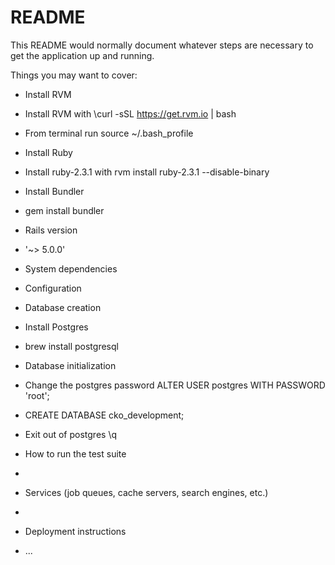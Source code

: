 # README

This README would normally document whatever steps are necessary to get the
application up and running.

Things you may want to cover:

* Install RVM
* Install RVM with \curl -sSL https://get.rvm.io | bash
* From terminal run source ~/.bash_profile

* Install Ruby
* Install ruby-2.3.1 with rvm install ruby-2.3.1 --disable-binary

* Install Bundler
* gem install bundler

* Rails version
* '~> 5.0.0'

* System dependencies

* Configuration

* Database creation
* Install Postgres
* brew install postgresql

* Database initialization
* Change the postgres password ALTER USER postgres WITH PASSWORD 'root';
* CREATE DATABASE cko_development;
* Exit out of postgres \q

* How to run the test suite
 -
* Services (job queues, cache servers, search engines, etc.)
-
* Deployment instructions

* ...
